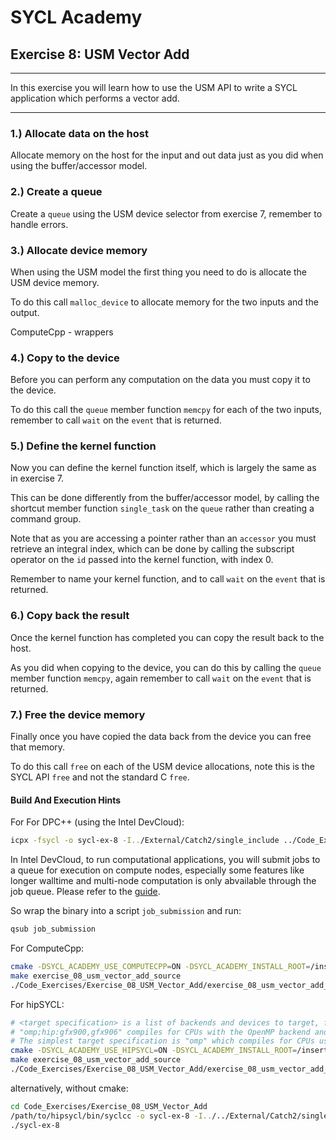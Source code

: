 # SYCL Academy

## Exercise 8: USM Vector Add
---

In this exercise you will learn how to use the USM API to write a SYCL
application which performs a vector add.

---

### 1.) Allocate data on the host

Allocate memory on the host for the input and out data just as you did when
using the buffer/accessor model.

### 2.) Create a queue

Create a `queue` using the USM device selector from exercise 7, remember to
handle errors.

### 3.) Allocate device memory

When using the USM model the first thing you need to do is allocate the USM
device memory.

To do this call `malloc_device` to allocate memory for the two inputs and the
output.

ComputeCpp - wrappers

### 4.) Copy to the device

Before you can perform any computation on the data you must copy it to the
device.

To do this call the `queue` member function `memcpy` for each of the two inputs,
remember to call `wait` on the `event` that is returned.

### 5.) Define the kernel function

Now you can define the kernel function itself, which is largely the same as in
exercise 7.

This can be done differently from the buffer/accessor model, by calling the
shortcut member function `single_task` on the `queue` rather than creating a
command group.

Note that as you are accessing a pointer rather than an `accessor` you must
retrieve an integral index, which can be done by calling the subscript operator
on the `id` passed into the kernel function, with index 0.

Remember to name your kernel function, and to call `wait` on the `event` that is
returned.

### 6.) Copy back the result

Once the kernel function has completed you can copy the result back to the host.

As you did when copying to the device, you can do this by calling the `queue`
member function `memcpy`, again remember to call `wait` on the `event` that is
returned.

### 7.) Free the device memory

Finally once you have copied the data back from the device you can free that
memory.

To do this call `free` on each of the USM device allocations, note this is the
SYCL API `free` and not the standard C `free`.

#### Build And Execution Hints

For For DPC++ (using the Intel DevCloud):
```sh
icpx -fsycl -o sycl-ex-8 -I../External/Catch2/single_include ../Code_Exercises/Exercise_08_USM_Vector_Add/source.cpp
```
In Intel DevCloud, to run computational applications, you will submit jobs to a queue for execution on compute nodes,
especially some features like longer walltime and multi-node computation is only abvailable through the job queue.
Please refer to the [guide][devcloud-job-submission].

So wrap the binary into a script `job_submission` and run:
```sh
qsub job_submission
```

For ComputeCpp:
```sh
cmake -DSYCL_ACADEMY_USE_COMPUTECPP=ON -DSYCL_ACADEMY_INSTALL_ROOT=/insert/path/to/computecpp ..
make exercise_08_usm_vector_add_source
./Code_Exercises/Exercise_08_USM_Vector_Add/exercise_08_usm_vector_add_source
```


For hipSYCL:
```sh
# <target specification> is a list of backends and devices to target, for example
# "omp;hip:gfx900,gfx906" compiles for CPUs with the OpenMP backend and for AMD Vega 10 (gfx900) and Vega 20 (gfx906) GPUs using the HIP backend.
# The simplest target specification is "omp" which compiles for CPUs using the OpenMP backend.
cmake -DSYCL_ACADEMY_USE_HIPSYCL=ON -DSYCL_ACADEMY_INSTALL_ROOT=/insert/path/to/hipsycl -DHIPSYCL_TARGETS="<target specification>" ..
make exercise_08_usm_vector_add_source
./Code_Exercises/Exercise_08_USM_Vector_Add/exercise_08_usm_vector_add_source
```
alternatively, without cmake:
```sh
cd Code_Exercises/Exercise_08_USM_Vector_Add
/path/to/hipsycl/bin/syclcc -o sycl-ex-8 -I../../External/Catch2/single_include --hipsycl-targets="<target specification>" source.cpp
./sycl-ex-8
```


[devcloud-job-submission]: https://devcloud.intel.com/oneapi/documentation/job-submission/
